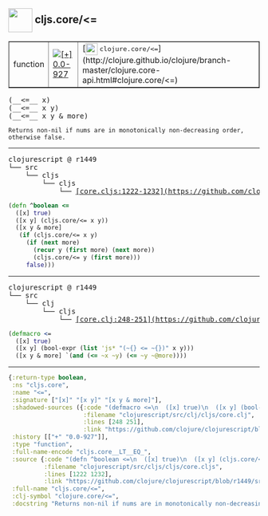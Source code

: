 ## <img width="48px" valign="middle" src="http://i.imgur.com/Hi20huC.png"> cljs.core/<=

 <table border="1">
<tr>
<td>function</td>
<td><a href="https://github.com/cljsinfo/api-refs/tree/0.0-927"><img valign="middle" alt="[+] 0.0-927" src="https://img.shields.io/badge/+-0.0--927-lightgrey.svg"></a> </td>
<td>
[<img height="24px" valign="middle" src="http://i.imgur.com/1GjPKvB.png"> <samp>clojure.core/<=</samp>](http://clojure.github.io/clojure/branch-master/clojure.core-api.html#clojure.core/<=)
</td>
</tr>
</table>

 <samp>
(__<=__ x)<br>
(__<=__ x y)<br>
(__<=__ x y & more)<br>
</samp>

```
Returns non-nil if nums are in monotonically non-decreasing order,
otherwise false.
```

---

 <pre>
clojurescript @ r1449
└── src
    └── cljs
        └── cljs
            └── <ins>[core.cljs:1222-1232](https://github.com/clojure/clojurescript/blob/r1449/src/cljs/cljs/core.cljs#L1222-L1232)</ins>
</pre>

```clj
(defn ^boolean <=
  ([x] true)
  ([x y] (cljs.core/<= x y))
  ([x y & more]
   (if (cljs.core/<= x y)
     (if (next more)
       (recur y (first more) (next more))
       (cljs.core/<= y (first more)))
     false)))
```


---

 <pre>
clojurescript @ r1449
└── src
    └── clj
        └── cljs
            └── <ins>[core.clj:248-251](https://github.com/clojure/clojurescript/blob/r1449/src/clj/cljs/core.clj#L248-L251)</ins>
</pre>

```clj
(defmacro <=
  ([x] true)
  ([x y] (bool-expr (list 'js* "(~{} <= ~{})" x y)))
  ([x y & more] `(and (<= ~x ~y) (<= ~y ~@more))))
```

---

```clj
{:return-type boolean,
 :ns "cljs.core",
 :name "<=",
 :signature ["[x]" "[x y]" "[x y & more]"],
 :shadowed-sources ({:code "(defmacro <=\n  ([x] true)\n  ([x y] (bool-expr (list 'js* \"(~{} <= ~{})\" x y)))\n  ([x y & more] `(and (<= ~x ~y) (<= ~y ~@more))))",
                     :filename "clojurescript/src/clj/cljs/core.clj",
                     :lines [248 251],
                     :link "https://github.com/clojure/clojurescript/blob/r1449/src/clj/cljs/core.clj#L248-L251"}),
 :history [["+" "0.0-927"]],
 :type "function",
 :full-name-encode "cljs.core__LT__EQ_",
 :source {:code "(defn ^boolean <=\n  ([x] true)\n  ([x y] (cljs.core/<= x y))\n  ([x y & more]\n   (if (cljs.core/<= x y)\n     (if (next more)\n       (recur y (first more) (next more))\n       (cljs.core/<= y (first more)))\n     false)))",
          :filename "clojurescript/src/cljs/cljs/core.cljs",
          :lines [1222 1232],
          :link "https://github.com/clojure/clojurescript/blob/r1449/src/cljs/cljs/core.cljs#L1222-L1232"},
 :full-name "cljs.core/<=",
 :clj-symbol "clojure.core/<=",
 :docstring "Returns non-nil if nums are in monotonically non-decreasing order,\notherwise false."}

```
